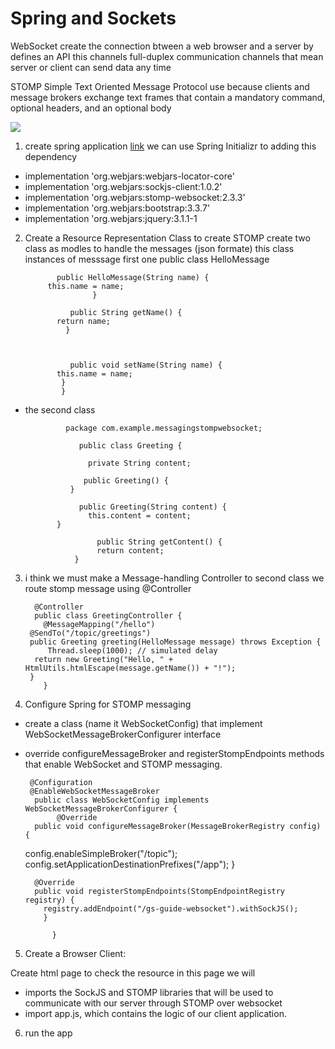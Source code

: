 # Spring and Sockets
WebSocket create the connection btween a web browser and a server  by defines an API this channels full-duplex communication channels that mean server or client can send data any time

STOMP Simple Text Oriented Message Protocol use because clients and message brokers exchange text frames that contain a mandatory command, optional headers, and an optional body 

![](https://suhasjavablog.files.wordpress.com/2019/12/1_sfhlx5nhl8t_s0k2dg6vpw.png)


1. create spring application [link](https://start.spring.io) we can use Spring Initializr to  adding this  dependency 
- implementation 'org.webjars:webjars-locator-core'
- implementation 'org.webjars:sockjs-client:1.0.2' 
- implementation 'org.webjars:stomp-websocket:2.3.3' 
- implementation 'org.webjars:bootstrap:3.3.7'
- implementation 'org.webjars:jquery:3.1.1-1



2. Create a Resource Representation Class
to create STOMP
create two class as modles to handle the messages (json formate) this class  instances of messsage first one  public class HelloMessage 


           
              public HelloMessage(String name) {
            this.name = name;
                      }
 
                 public String getName() {
              return name;
                }



                 public void setName(String name) {
              this.name = name;
               }
               }




 - the second class

                package com.example.messagingstompwebsocket;

                   public class Greeting {
     
                     private String content;
     
                    public Greeting() {
                 }
     
                   public Greeting(String content) {
                     this.content = content;
              }
     
                       public String getContent() {
                       return content;
                  }


3.  i think we must make a Message-handling Controller to second class
  we  route stomp message using    @Controller


          @Controller
          public class GreetingController {
            @MessageMapping("/hello")
         @SendTo("/topic/greetings")
         public Greeting greeting(HelloMessage message) throws Exception {
             Thread.sleep(1000); // simulated delay
          return new Greeting("Hello, " + HtmlUtils.htmlEscape(message.getName()) + "!");
         }                
            }


4. Configure Spring for STOMP messaging 
- create a class (name it WebSocketConfig) 
   that implement WebSocketMessageBrokerConfigurer interface 

- override configureMessageBroker and registerStompEndpoints methods 
that enable  WebSocket and STOMP messaging.


       @Configuration
       @EnableWebSocketMessageBroker
        public class WebSocketConfig implements WebSocketMessageBrokerConfigurer {
             @Override
        public void configureMessageBroker(MessageBrokerRegistry config) {
   config.enableSimpleBroker("/topic");
   config.setApplicationDestinationPrefixes("/app");
   }
 
        @Override
        public void registerStompEndpoints(StompEndpointRegistry registry) {
          registry.addEndpoint("/gs-guide-websocket").withSockJS();
          }

            }   



5. Create a Browser Client: 

Create  html page to check the resource in this page we will

- imports the SockJS and STOMP  libraries that will be used to communicate with our server through STOMP over websocket
-  import app.js, which contains the logic of our client application.



6. run the app